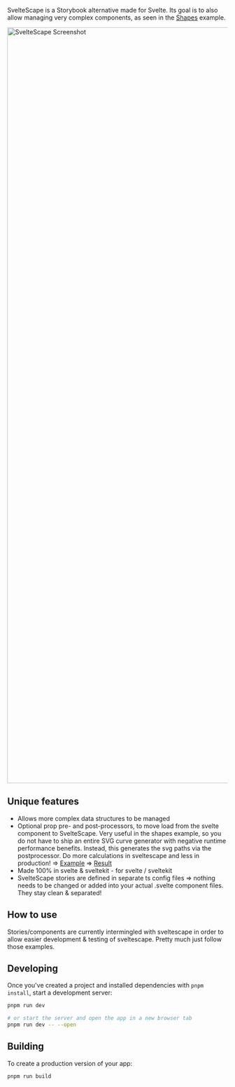 SvelteScape is a Storybook alternative made for Svelte. Its goal is to also allow managing very complex components, as seen in the [Shapes](https://story.bonfireleads.com/ShapesInteractive) example.

<img width="1728" alt="SvelteScape Screenshot" src="https://user-images.githubusercontent.com/70709113/210838240-47e6d20c-fd47-49a5-a982-732ddafbb805.png">

## Unique features
- Allows more complex data structures to be managed
- Optional prop pre- and post-processors, to move load from the svelte component to SvelteScape. Very useful in the shapes example, so you do not have to ship an entire SVG curve generator with negative runtime performance benefits. Instead, this generates the svg paths via the postprocessor. Do more calculations in sveltescape and less in production! => [Example](https://github.com/AlessioGr/sveltescape/blob/master/src/lib/storyconfigs/Shapes.ts) => [Result](https://story.bonfireleads.com/Shapes)
- Made 100% in svelte & sveltekit - for svelte / sveltekit
- SvelteScape stories are defined in separate ts config files => nothing needs to be changed or added into your actual .svelte component files. They stay clean & separated!

## How to use

Stories/components are currently intermingled with sveltescape in order to allow easier development & testing of sveltescape. Pretty much just follow those examples.

## Developing

Once you've created a project and installed dependencies with `pnpm install`, start a development server:

```bash
pnpm run dev

# or start the server and open the app in a new browser tab
pnpm run dev -- --open
```

## Building

To create a production version of your app:

```bash
pnpm run build
```
